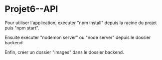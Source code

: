 # Projet6--API

Pour utiliser l'application, exécuter "npm install" depuis la racine du projet puis "npm start". 

Ensuite exécuter "nodemon server" ou "node server" depuis le dossier backend.

Enfin, créer un dossier "images" dans le dossier backend.